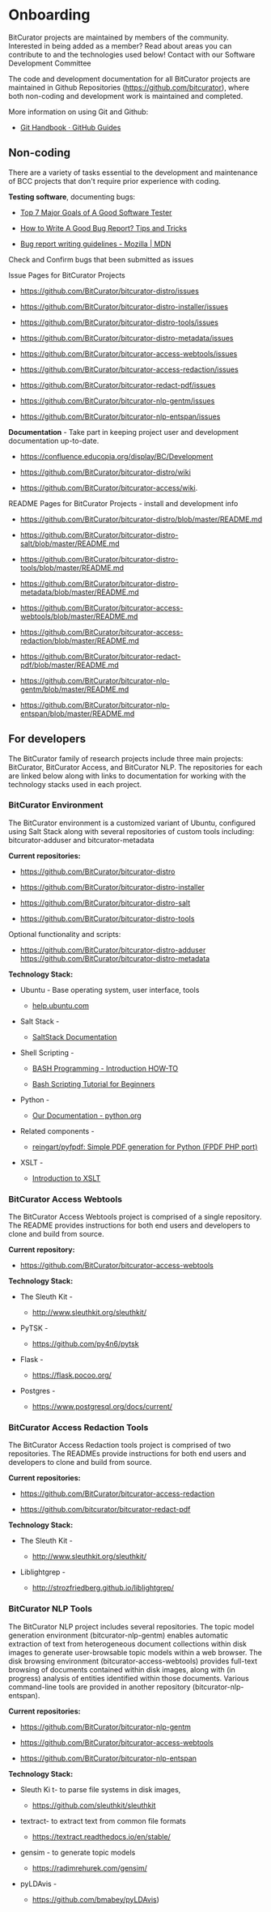 # **Onboarding**

BitCurator projects are maintained by members of the community.
Interested in being added as a member? Read about areas you can
contribute to and the technologies used below! Contact with our Software
Development Committee

The code and development documentation for all BitCurator projects are
maintained in Github Repositories
([<u>https://github.com/bitcurator</u>](https://github.com/bitcurator)),
where both non-coding and development work is maintained and completed.

More information on using Git and Github:

- [<u>Git Handbook · GitHub
  Guides</u>](https://guides.github.com/introduction/git-handbook/)

## **Non-coding**

There are a variety of tasks essential to the development and
maintenance of BCC projects that don't require prior experience with
coding.

**Testing software**, documenting bugs:

- [<u>Top 7 Major Goals of A Good Software
  Tester</u>](https://www.softwaretestinghelp.com/goals-of-a-software-tester/)

- [<u>How to Write A Good Bug Report? Tips and
  Tricks</u>](https://www.softwaretestinghelp.com/how-to-write-good-bug-report/)

- [<u>Bug report writing guidelines - Mozilla |
  MDN</u>](https://developer.mozilla.org/en-US/docs/Mozilla/QA/Bug_writing_guidelines)

Check and Confirm bugs that been submitted as issues

Issue Pages for BitCurator Projects

- [<u>https://github.com/BitCurator/bitcurator-distro/issues</u>](https://github.com/BitCurator/bitcurator-distro/issues)

- [<u>https://github.com/BitCurator/bitcurator-distro-installer/issues</u>](https://github.com/BitCurator/bitcurator-distro-installer/issues)

- [<u>https://github.com/BitCurator/bitcurator-distro-tools/issues</u>](https://github.com/BitCurator/bitcurator-distro-tools/issues)

- [<u>https://github.com/BitCurator/bitcurator-distro-metadata/issues</u>](https://github.com/BitCurator/bitcurator-distro-metadata/issues)

- [<u>https://github.com/BitCurator/bitcurator-access-webtools/issues</u>](https://github.com/BitCurator/bitcurator-access-webtools/issues)

- [<u>https://github.com/BitCurator/bitcurator-access-redaction/issues</u>](https://github.com/BitCurator/bitcurator-access-redaction/issues)

- [<u>https://github.com/BitCurator/bitcurator-redact-pdf/issues</u>](https://github.com/BitCurator/bitcurator-redact-pdf/issues)

- [<u>https://github.com/BitCurator/bitcurator-nlp-gentm/issues</u>](https://github.com/BitCurator/bitcurator-nlp-gentm/issues)

- [<u>https://github.com/BitCurator/bitcurator-nlp-entspan/issues</u>](https://github.com/BitCurator/bitcurator-nlp-entspan/issues)

**Documentation** - Take part in keeping project user and development
documentation up-to-date.

- [<u>https://confluence.educopia.org/display/BC/Development</u>](https://confluence.educopia.org/display/BC/Development)

- [<u>https://github.com/BitCurator/bitcurator-distro/wiki</u>](https://github.com/BitCurator/bitcurator-distro/wiki)

- [<u>https://github.com/BitCurator/bitcurator-access/wiki</u>](https://github.com/BitCurator/bitcurator-access/wiki).

README Pages for BitCurator Projects - install and development info

- [<u>https://github.com/BitCurator/bitcurator-distro/blob/master/README.md</u>](https://github.com/BitCurator/bitcurator-distro/blob/master/README.md)

- [<u>https://github.com/BitCurator/bitcurator-distro-salt/blob/master/README.md</u>](https://github.com/BitCurator/bitcurator-distro-salt/blob/master/README.md)

- [<u>https://github.com/BitCurator/bitcurator-distro-tools/blob/master/README.md</u>](https://github.com/BitCurator/bitcurator-distro-tools/blob/master/README.md)

- [<u>https://github.com/BitCurator/bitcurator-distro-metadata/blob/master/README.md</u>](https://github.com/BitCurator/bitcurator-distro-metadata/blob/master/README.md)

- [<u>https://github.com/BitCurator/bitcurator-access-webtools/blob/master/README.md</u>](https://github.com/BitCurator/bitcurator-access-webtools/blob/master/README.md)

- [<u>https://github.com/BitCurator/bitcurator-access-redaction/blob/master/README.md</u>](https://github.com/BitCurator/bitcurator-access-redaction/blob/master/README.md)

- [<u>https://github.com/BitCurator/bitcurator-redact-pdf/blob/master/README.md</u>](https://github.com/BitCurator/bitcurator-redact-pdf/blob/master/README.md)

- [<u>https://github.com/BitCurator/bitcurator-nlp-gentm/blob/master/README.md</u>](https://github.com/BitCurator/bitcurator-nlp-gentm/blob/master/README.md)

- [<u>https://github.com/BitCurator/bitcurator-nlp-entspan/blob/master/README.md</u>](https://github.com/BitCurator/bitcurator-nlp-entspan/blob/master/README.md)

## **For developers**

The BitCurator family of research projects include three main projects:
BitCurator, BitCurator Access, and BitCurator NLP. The repositories for
each are linked below along with links to documentation for working with
the technology stacks used in each project.

### **BitCurator Environment**

The BitCurator environment is a customized variant of Ubuntu, configured
using Salt Stack along with several repositories of custom tools
including: bitcurator-adduser and bitcurator-metadata

**Current repositories:**

- [<u>https://github.com/BitCurator/bitcurator-distro</u>](https://github.com/BitCurator/bitcurator-distro)

- [<u>https://github.com/BitCurator/bitcurator-distro-installer</u>](https://github.com/BitCurator/bitcurator-distro-installer)

- [<u>https://github.com/BitCurator/bitcurator-distro-salt</u>](https://github.com/BitCurator/bitcurator-distro-salt)

- [<u>https://github.com/BitCurator/bitcurator-distro-tools</u>](https://github.com/BitCurator/bitcurator-distro-tools)

Optional functionality and scripts:

- [<u>https://github.com/BitCurator/bitcurator-distro-adduser</u>](https://github.com/BitCurator/bitcurator-distro-adduser)
  [<u>https://github.com/BitCurator/bitcurator-distro-metadata</u>](https://github.com/BitCurator/bitcurator-distro-metadata)

**Technology Stack:**

- Ubuntu - Base operating system, user interface, tools

  - [<u>help.ubuntu.com</u>](https://help.ubuntu.com/lts/ubuntu-help/index.html)

- Salt Stack -

  - [<u>SaltStack Documentation</u>](https://docs.saltstack.com/)

- Shell Scripting -

  - [<u>BASH Programming - Introduction
    HOW-TO</u>](https://tldp.org/HOWTO/Bash-Prog-Intro-HOWTO.html)

  - [<u>Bash Scripting Tutorial for
    Beginners</u>](https://linuxconfig.org/bash-scripting-tutorial-for-beginners)

- Python -

  - [<u>Our Documentation - python.org</u>](https://www.python.org/doc/)

- Related components -

  - [<u>reingart/pyfpdf: Simple PDF generation for Python (FPDF PHP
    port)</u>](https://github.com/reingart/pyfpdf)

- XSLT -

  - [<u>Introduction to
    XSLT</u>](https://www.ibm.com/developerworks/xml/tutorials/x-introxslt/x-introxslt.html)

### **BitCurator Access Webtools**

The BitCurator Access Webtools project is comprised of a single
repository. The README provides instructions for both end users and
developers to clone and build from source.

**Current repository:**

- [<u>https://github.com/BitCurator/bitcurator-access-webtools</u>](https://github.com/BitCurator/bitcurator-access-webtools)

**Technology Stack:**

- The Sleuth Kit -

  - [<u>http://www.sleuthkit.org/sleuthkit/</u>](http://www.sleuthkit.org/sleuthkit/)

- PyTSK -

  - [<u>https://github.com/py4n6/pytsk</u>](https://github.com/py4n6/pytsk)

- Flask -

  - [<u>https://flask.pocoo.org/</u>](https://flask.pocoo.org/)

- Postgres -

  - [<u>https://www.postgresql.org/docs/current/</u>](https://www.postgresql.org/docs/current/)

### **BitCurator Access Redaction Tools**

The BitCurator Access Redaction tools project is comprised of two
repositories. The READMEs provide instructions for both end users and
developers to clone and build from source.

**Current repositories:**

- [<u>https://github.com/BitCurator/bitcurator-access-redaction</u>](https://github.com/BitCurator/bitcurator-access-redaction)

- [<u>https://github.com/bitcurator/bitcurator-redact-pdf</u>](https://github.com/bitcurator/bitcurator-redact-pdf)

**Technology Stack:**

- The Sleuth Kit -

  - [<u>http://www.sleuthkit.org/sleuthkit/</u>](http://www.sleuthkit.org/sleuthkit/)

- Liblightgrep -

  - [<u>http://strozfriedberg.github.io/liblightgrep/</u>](http://strozfriedberg.github.io/liblightgrep/)

### **BitCurator NLP Tools**

The BitCurator NLP project includes several repositories. The topic
model generation environment (bitcurator-nlp-gentm) enables automatic
extraction of text from heterogeneous document collections within disk
images to generate user-browsable topic models within a web browser. The
disk browsing environment (bitcurator-access-webtools) provides
full-text browsing of documents contained within disk images, along with
(in progress) analysis of entities identified within those documents.
Various command-line tools are provided in another repository
(bitcurator-nlp-entspan).

**Current repositories:**

- [<u>https://github.com/BitCurator/bitcurator-nlp-gentm</u>](https://github.com/BitCurator/bitcurator-nlp-gentm)

- [<u>https://github.com/BitCurator/bitcurator-access-webtools</u>](https://github.com/BitCurator/bitcurator-access-webtools)

- [<u>https://github.com/BitCurator/bitcurator-nlp-entspan</u>](https://github.com/BitCurator/bitcurator-nlp-entspan)

**Technology Stack:**

- Sleuth Ki t- to parse file systems in disk images,

  - [<u>https://github.com/sleuthkit/sleuthkit</u>](https://github.com/sleuthkit/sleuthkit)

- textract- to extract text from common file formats

  - [<u>https://textract.readthedocs.io/en/stable/</u>](https://textract.readthedocs.io/en/stable/)

- gensim - to generate topic models

  - [<u>https://radimrehurek.com/gensim/</u>](https://radimrehurek.com/gensim/)

- pyLDAvis -

  - [<u>https://github.com/bmabey/pyLDAvis</u>](https://github.com/bmabey/pyLDAvis))
